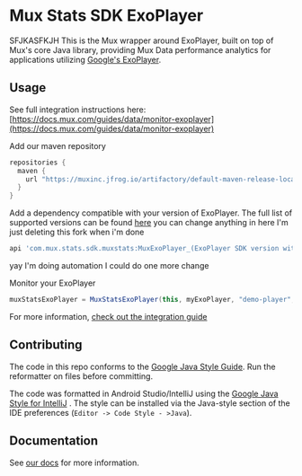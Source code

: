 # Mux Stats SDK ExoPlayer
SFJKASFKJH
This is the Mux wrapper around ExoPlayer, built on top of Mux's core Java library, providing Mux
Data performance analytics for applications utilizing
[Google's ExoPlayer](https://github.com/google/ExoPlayer).

## Usage

See full integration instructions
here: [https://docs.mux.com/guides/data/monitor-exoplayer](https://docs.mux.com/guides/data/monitor-exoplayer)

Add our maven repository

```groovy
repositories {
  maven {
    url "https://muxinc.jfrog.io/artifactory/default-maven-release-local"
  }
}
```

Add a dependency compatible with your version of ExoPlayer. The full list of supported versions can
be found [here](https://docs.mux.com/guides/data/monitor-exoplayer#1-install-the-mux-data-sdk)
you can change anything in here I'm just deleting this fork when i'm done

```groovy
api 'com.mux.stats.sdk.muxstats:MuxExoPlayer_(ExoPlayer SDK version with underscores):(Mux SDK version)'
```

yay I'm doing automation
I could do one more change

Monitor your ExoPlayer

```groovy
muxStatsExoPlayer = MuxStatsExoPlayer(this, myExoPlayer, "demo-player", myCustomerData)
```

For more
information, [check out the integration guide](https://docs.mux.com/guides/data/monitor-exoplayer)

## Contributing

The code in this repo conforms to
the [Google Java Style Guide](https://google.github.io/styleguide/javaguide.html). Run the
reformatter on files before committing.

The code was formatted in Android Studio/IntelliJ using
the [Google Java Style for IntelliJ](https://github.com/google/styleguide/blob/gh-pages/intellij-java-google-style.xml)
. The style can be installed via the Java-style section of the IDE
preferences (`Editor -> Code Style - >Java`).

## Documentation

See [our docs](https://docs.mux.com/docs/exoplayer-integration-guide) for more information.
